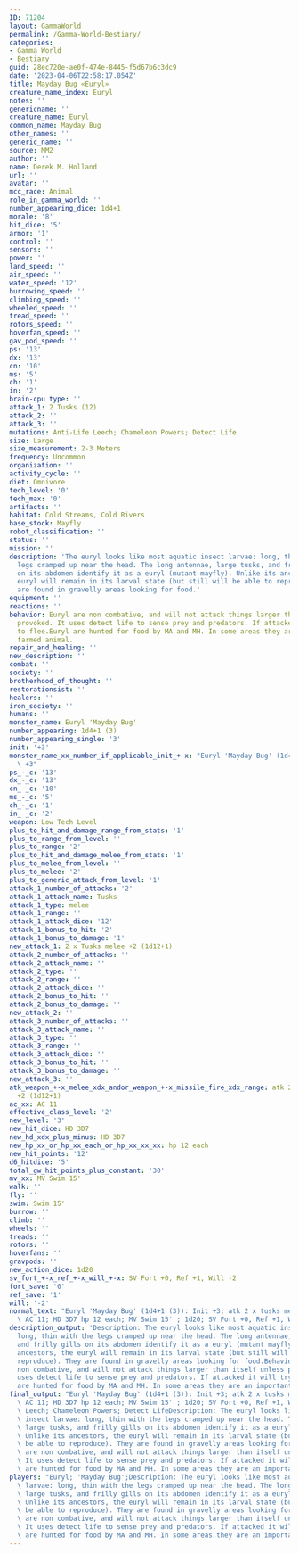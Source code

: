 ```yaml
---
ID: 71204
layout: GammaWorld
permalink: /Gamma-World-Bestiary/
categories:
- Gamma World
- Bestiary
guid: 28ec720e-ae0f-474e-8445-f5d67b6c3dc9
date: '2023-04-06T22:58:17.054Z'
title: Mayday Bug «Euryl»
creature_name_index: Euryl
notes: ''
genericname: ''
creature_name: Euryl
common_name: Mayday Bug
other_names: ''
generic_name: ''
source: MM2
author: ''
name: Derek M. Holland
url: ''
avatar: ''
mcc_race: Animal
role_in_gamma_world: ''
number_appearing_dice: 1d4+1
morale: '8'
hit_dice: '5'
armor: '1'
control: ''
sensors: ''
power: ''
land_speed: ''
air_speed: ''
water_speed: '12'
burrowing_speed: ''
climbing_speed: ''
wheeled_speed: ''
tread_speed: ''
rotors_speed: ''
hoverfan_speed: ''
gav_pod_speed: ''
ps: '13'
dx: '13'
cn: '10'
ms: '5'
ch: '1'
in: '2'
brain-cpu type: ''
attack_1: 2 Tusks (12)
attack_2: ''
attack_3: ''
mutations: Anti-Life Leech; Chameleon Powers; Detect Life
size: Large
size_measurement: 2-3 Meters
frequency: Uncommon
organization: ''
activity_cycle: ''
diet: Omnivore
tech_level: '0'
tech_max: '0'
artifacts: ''
habitat: Cold Streams, Cold Rivers
base_stock: Mayfly
robot_classification: ''
status: ''
mission: ''
description: 'The euryl looks like most aquatic insect larvae: long, thin with the
  legs cramped up near the head. The long antennae, large tusks, and frilly gills
  on its abdomen identify it as a euryl (mutant mayfly). Unlike its ancestors, the
  euryl will remain in its larval state (but still will be able to reproduce). They
  are found in gravelly areas looking for food.'
equipment: ''
reactions: ''
behavior: Euryl are non combative, and will not attack things larger than itself unless
  provoked. It uses detect life to sense prey and predators. If attacked it will try
  to flee.Euryl are hunted for food by MA and MH. In some areas they are an important
  farmed animal.
repair_and_healing: ''
new_description: ''
combat: ''
society: ''
brotherhood_of_thought: ''
restorationsist: ''
healers: ''
iron_society: ''
humans: ''
monster_name: Euryl 'Mayday Bug'
number_appearing: 1d4+1 (3)
number_appearing_single: '3'
init: '+3'
monster_name_xx_number_if_applicable_init_+-x: "Euryl 'Mayday Bug' (1d4+1 (3)): Init\
  \ +3"
ps_-_c: '13'
dx_-_c: '13'
cn_-_c: '10'
ms_-_c: '5'
ch_-_c: '1'
in_-_c: '2'
weapon: Low Tech Level
plus_to_hit_and_damage_range_from_stats: '1'
plus_to_range_from_level: ''
plus_to_range: '2'
plus_to_hit_and_damage_melee_from_stats: '1'
plus_to_melee_from_level: ''
plus_to_melee: '2'
plus_to_generic_attack_from_level: '1'
attack_1_number_of_attacks: '2'
attack_1_attack_name: Tusks
attack_1_type: melee
attack_1_range: ''
attack_1_attack_dice: '12'
attack_1_bonus_to_hit: '2'
attack_1_bonus_to_damage: '1'
new_attack_1: 2 x Tusks melee +2 (1d12+1)
attack_2_number_of_attacks: ''
attack_2_attack_name: ''
attack_2_type: ''
attack_2_range: ''
attack_2_attack_dice: ''
attack_2_bonus_to_hit: ''
attack_2_bonus_to_damage: ''
new_attack_2: ''
attack_3_number_of_attacks: ''
attack_3_attack_name: ''
attack_3_type: ''
attack_3_range: ''
attack_3_attack_dice: ''
attack_3_bonus_to_hit: ''
attack_3_bonus_to_damage: ''
new_attack_3: ''
atk_weapon_+-x_melee_xdx_andor_weapon_+-x_missile_fire_xdx_range: atk 2 x tusks melee
  +2 (1d12+1)
ac_xx: AC 11
effective_class_level: '2'
new_level: '3'
new_hit_dice: HD 3D7
new_hd_xdx_plus_minus: HD 3D7
new_hp_xx_or_hp_xx_each_or_hp_xx_xx_xx: hp 12 each
new_hit_points: '12'
d6_hitdice: '5'
total_gw_hit_points_plus_constant: '30'
mv_xx: MV Swim 15'
walk: ''
fly: ''
swim: Swim 15'
burrow: ''
climb: ''
wheels: ''
treads: ''
rotors: ''
hoverfans: ''
gravpods: ''
new_action_dice: 1d20
sv_fort_+-x_ref_+-x_will_+-x: SV Fort +0, Ref +1, Will -2
fort_save: '0'
ref_save: '1'
will: '-2'
normal_text: "Euryl 'Mayday Bug' (1d4+1 (3)): Init +3; atk 2 x tusks melee +2 (1d12+1);\
  \ AC 11; HD 3D7 hp 12 each; MV Swim 15' ; 1d20; SV Fort +0, Ref +1, Will -2"
description_output: 'Description: The euryl looks like most aquatic insect larvae:
  long, thin with the legs cramped up near the head. The long antennae, large tusks,
  and frilly gills on its abdomen identify it as a euryl (mutant mayfly). Unlike its
  ancestors, the euryl will remain in its larval state (but still will be able to
  reproduce). They are found in gravelly areas looking for food.Behavior:Euryl are
  non combative, and will not attack things larger than itself unless provoked. It
  uses detect life to sense prey and predators. If attacked it will try to flee.Euryl
  are hunted for food by MA and MH. In some areas they are an important farmed animal.'
final_output: "Euryl 'Mayday Bug' (1d4+1 (3)): Init +3; atk 2 x tusks melee +2 (1d12+1);\
  \ AC 11; HD 3D7 hp 12 each; MV Swim 15' ; 1d20; SV Fort +0, Ref +1, Will -2Anti-Life\
  \ Leech; Chameleon Powers; Detect LifeDescription: The euryl looks like most aquatic\
  \ insect larvae: long, thin with the legs cramped up near the head. The long antennae,\
  \ large tusks, and frilly gills on its abdomen identify it as a euryl (mutant mayfly).\
  \ Unlike its ancestors, the euryl will remain in its larval state (but still will\
  \ be able to reproduce). They are found in gravelly areas looking for food.Behavior:Euryl\
  \ are non combative, and will not attack things larger than itself unless provoked.\
  \ It uses detect life to sense prey and predators. If attacked it will try to flee.Euryl\
  \ are hunted for food by MA and MH. In some areas they are an important farmed animal."
players: "Euryl; 'Mayday Bug';Description: The euryl looks like most aquatic insect\
  \ larvae: long, thin with the legs cramped up near the head. The long antennae,\
  \ large tusks, and frilly gills on its abdomen identify it as a euryl (mutant mayfly).\
  \ Unlike its ancestors, the euryl will remain in its larval state (but still will\
  \ be able to reproduce). They are found in gravelly areas looking for food.Behavior:Euryl\
  \ are non combative, and will not attack things larger than itself unless provoked.\
  \ It uses detect life to sense prey and predators. If attacked it will try to flee.Euryl\
  \ are hunted for food by MA and MH. In some areas they are an important farmed animal.|"
---
```

</br>